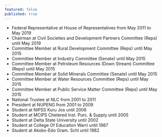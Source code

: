 ```yaml
---
featured: false
published: true
---
```

* Federal Representative at House of Representatives from May 2011 to May 2019
* Chairman at Civil Societies and Development Partners Committee (Reps) until May 2019
* Committee Member at Rural Development Committee (Reps) until May 2015
* Committee Member at Industry Committee (Senate) until May 2015
* Committee Member at Petroleum Resources (Down Stream) Committee (Reps) until May 2015
* Committee Member at Solid Minerals Committee (Senate) until May 2015
* Committee Member at Water Resources Committee (Reps) until May 2015
* Committee Member at Public Service Matter Committee (Reps) until May 2015
* National Trustee at NLC from 2001 to 2011
* President at NUPENG from 2001 to 2009
* Student at NIPSS Kuru Jos until 2006
* Student at MCIPS Chetered Inst. Purc. & Supply until 2005
* Student at Delta State University until 2002
* Student at College Of Education Warri until 1987
* Student at Akoko-Edo Gram. Schl until 1982

